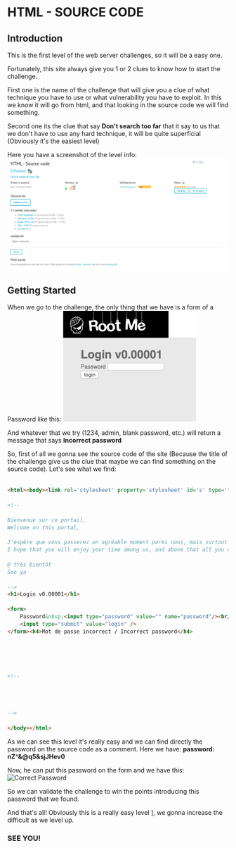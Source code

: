 # HTML - SOURCE CODE

## Introduction

This is the first level of the web server challenges, so it will be a easy one.

Fortunately, this site always give you 1 or 2 clues to know how to start the challenge. 

First one is the name of the challenge that will give you a clue of what technique you have to use or what vulnerability you have to exploit. In this we know it will go from html, and that looking in the source code we will find something.

Second one its the clue that say **Don't search too far** that it say to us that we don't have to use any hard technique, it will be quite superficial (Obviously it's the easiest level)

Here you have a screenshot of the level info: 
![Level Info](./img/InfoLevel.png)

## Getting Started

When we go to the challenge, the only thing that we have is a form of a Password like this:
![Initial Form](./img/InitialForm.png)

And whatever that we try (1234, admin, blank password, etc.) will return a message that says **Incorrect password**

So, first of all we gonna see the source code of the site (Because the title of the challenge give us the clue that maybe we can find something on the source code). Let's see what we find:

```html

<html><body><link rel='stylesheet' property='stylesheet' id='s' type='text/css' href='/template/s.css' media='all' /><iframe id='iframe' src='https://www.root-me.org/?page=externe_header'></iframe>

<!--

Bienvenue sur ce portail,
Welcome on this portal,

J'espère que vous passerez un agréable moment parmi nous, mais surtout que vous repartirez plein de choses dans la tête...
I hope that you will enjoy your time among us, and above that all you will leave with lots of things in the head ...

@ très bientôt
See ya

-->
<h1>Login v0.00001</h1>

<form>
    Password&nbsp;<input type="password" value="" name="password"/><br/>
    <input type="submit" value="login" />
</form><h4>Mot de passe incorrect / Incorrect password</h4>





<!--
                                                                                                                                                                                                                Je crois que c'est vraiment trop simple là ! 
                                                                                                                                                                                                                It's really too easy !
                                                                                                                                                                                                                password : nZ^&@q5&sjJHev0

-->

</body></html>
```

As we can see this level it's really easy and we can find directly the password on the source code as a comment. Here we have: **password: nZ^&@q5&sjJHev0**

Now, he can put this password on the form and we have this:
![Correct Password](.img/PasswordCorrect.png)

So we can validate the challenge to win the points introducing this password that we found.



And that's all! Obviously this is a really easy level ], we gonna increase the difficult as we level up.

### SEE YOU!

